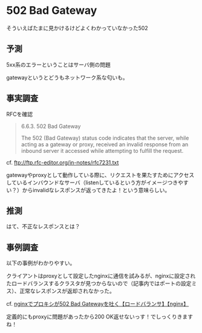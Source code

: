 # 502 Bad Gateway

そういえばたまに見かけるけどよくわかっていなかった502

## 予測
5xx系のエラーということはサーバ側の問題

gatewayというとどうもネットワーク系な匂いも。

## 事実調査

RFCを確認
>6.6.3.  502 Bad Gateway
>
>   The 502 (Bad Gateway) status code indicates that the server, while
>   acting as a gateway or proxy, received an invalid response from an
>   inbound server it accessed while attempting to fulfill the request.

cf. ftp://ftp.rfc-editor.org/in-notes/rfc7231.txt

gatewayやproxyとして動作している際に、リクエストを果たすためにアクセスしているインバウンドなサーバ（listenしているという方がイメージつきやすい？）からinvalidなレスポンスが返ってきたよ！という意味らしい。

## 推測
はて、不正なレスポンスとは？

## 事例調査
以下の事例がわかりやすい。

クライアントはproxyとして設定したnginxに通信を試みるが、nginxに設定されたロードバランスするクラスタが見つからないので（記事内ではポートの設定ミス）、正常なレスポンスが返却されなかった。

cf. [nginxでプロキシが502 Bad Gatewayを吐く【ロードバランサ】【nginx】](http://otiai10.hatenablog.com/entry/2013/10/10/095213)

定義的にもproxyに問題があったから200 OK返せないっす！でしっくりきますね！
